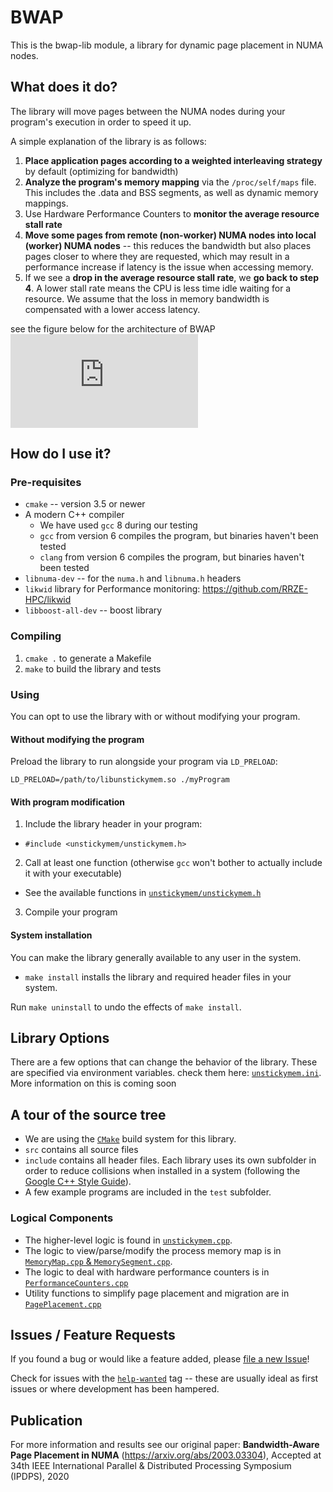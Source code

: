 # BWAP
This is the bwap-lib module, a library for dynamic page placement in NUMA nodes.

## What does it do?
The library will move pages between the NUMA nodes during your program's
execution in order to speed it up.

A simple explanation of the library is as follows:
1. **Place application pages according to a weighted interleaving strategy** by default (optimizing for bandwidth)
2. **Analyze the program's memory mapping** via the `/proc/self/maps` file. This includes the .data and BSS
segments, as well as dynamic memory mappings.
3. Use Hardware Performance Counters to **monitor the average resource stall rate**
4. **Move some pages from remote (non-worker) NUMA nodes into local (worker) NUMA nodes** -- this reduces the bandwidth but also places pages closer to where they are requested, which may result in a performance increase if latency is the
issue when accessing memory.
5. If we see a **drop in the average resource stall rate**, we **go back to step 4**. 
A lower stall rate means the CPU is less time idle waiting for a resource.
We assume that the loss in memory bandwidth is compensated with a lower access
latency.

see the figure below for the architecture of BWAP
![Control flow of BWAP](https://github.com/gureya/bwap/blob/master/bwap-diagram.xps)

## How do I use it?

### Pre-requisites

- `cmake` -- version 3.5 or newer
- A modern C++ compiler
  - We have used `gcc` 8 during our testing
  - `gcc` from version 6 compiles the program, but binaries haven't been tested
  - `clang` from version 6 compiles the program, but binaries haven't been tested
- `libnuma-dev` -- for the `numa.h` and `libnuma.h` headers
- `likwid` library for Performance monitoring: https://github.com/RRZE-HPC/likwid
- `libboost-all-dev` -- boost library

### Compiling

1. `cmake .` to generate a Makefile
2. `make` to build the library and tests

### Using

You can opt to use the library with or without modifying your program.

#### Without modifying the program
Preload the library to run alongside your program via `LD_PRELOAD`:

```LD_PRELOAD=/path/to/libunstickymem.so ./myProgram```

#### With program modification
1. Include the library header in your program:
  - `#include <unstickymem/unstickymem.h>`
2. Call at least one function (otherwise `gcc` won't bother to actually include
it with your executable)
  - See the available functions in [`unstickymem/unstickymem.h`](https://github.com/gureya/bwap/blob/master/include/unstickymem/unstickymem.h)
3. Compile your program

#### System installation
You can make the library generally available to any user in the system.
- `make install` installs the library and required header files in your system.

Run `make uninstall` to undo the effects of `make install`.

## Library Options
There are a few options that can change the behavior of the library.
These are specified via environment variables. check them here: [`unstickymem.ini`](https://github.com/gureya/bwap/blob/master/unstickymem.ini). More information on this is coming soon

## A tour of the source tree
- We are using the [`CMake`](https://cmake.org) build system for this library.
- `src` contains all source files
- `include` contains all header files. Each library uses its own subfolder in
order to reduce collisions when installed in a system (following the [Google
C++ Style Guide](https://google.github.io/styleguide/cppguide.html)).
- A few example programs are included in the `test` subfolder.

### Logical Components
- The higher-level logic is found in [`unstickymem.cpp`](https://github.com/gureya/bwap/blob/master/src/unstickymem/unstickymem.cpp).
- The logic to view/parse/modify the process memory map is in [`MemoryMap.cpp` & `MemorySegment.cpp`](https://github.com/gureya/bwap/tree/master/src/unstickymem/memory).
- The logic to deal with hardware performance counters is in [`PerformanceCounters.cpp`](https://github.com/gureya/bwap/blob/master/src/unstickymem/PerformanceCounters.cpp)
- Utility functions to simplify page placement and migration are in [`PagePlacement.cpp`](https://github.com/gureya/bwap/blob/master/src/unstickymem/PagePlacement.cpp)

## Issues / Feature Requests
If you found a bug or would like a feature added, please
[file a new Issue](https://github.com/gureya/bwap/issues)!

Check for issues with the
[`help-wanted`](https://github.com/gureya/bwap/issues)
tag -- these are usually ideal as first
issues or where development has been hampered.

## Publication
For more information and results see our original paper: **Bandwidth-Aware Page Placement in NUMA** (https://arxiv.org/abs/2003.03304),
Accepted at 34th IEEE International Parallel & Distributed Processing Symposium (IPDPS), 2020
